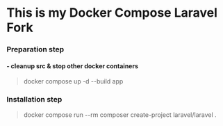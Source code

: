 # This is my Docker Compose Laravel Fork

### Preparation step
#### - cleanup src & stop other docker containers
> docker compose up -d --build app

### Installation step
> docker compose run --rm composer create-project laravel/laravel .